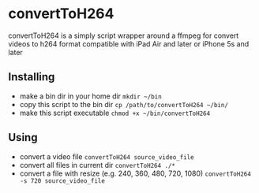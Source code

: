 # convertToH264
convertToH264 is a simply script wrapper around a ffmpeg for convert videos to h264 format compatible with iPad Air and later or iPhone 5s and later
## Installing
- make a bin dir in your home dir   `mkdir ~/bin`
- copy this script to the bin dir   `cp /path/to/convertToH264 ~/bin/`
- make this script executable       `chmod +x ~/bin/convertToH264`
## Using
- convert a video file  `convertToH264 source_video_file`  
- convert all files in current dir  `convertToH264 ./*`  
- convert a file with resize (e.g. 240, 360, 480, 720, 1080)  `convertToH264 -s 720 source_video_file`  
